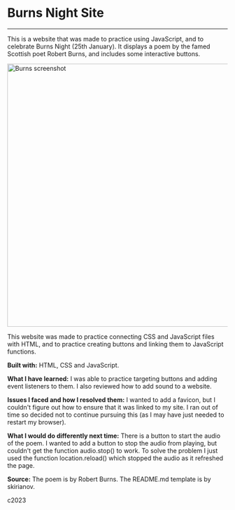 # Burns Night Site
---
This is a website that was made to practice using JavaScript, and to celebrate Burns Night (25th January).
It displays a poem by the famed Scottish poet Robert Burns, and includes some interactive buttons.

<img width="600" alt="Burns screenshot" src="https://user-images.githubusercontent.com/113362369/214505335-367a9732-ef1a-4f34-8c61-60ff29e3c98b.png">

This website was made to practice connecting CSS and JavaScript files with HTML, and to practice creating buttons and linking them to JavaScript functions.

__Built with:__ HTML, CSS and JavaScript.

__What I have learned:__ I was able to practice targeting buttons and adding event listeners to them. I also reviewed how to add sound to a website.

__Issues I faced and how I resolved them:__ I wanted to add a favicon, but I couldn't figure out how to ensure that it was linked to my site. I ran out of time so decided not to continue pursuing this (as I may have just needed to restart my browser). 

__What I would do differently next time:__ There is a button to start the audio of the poem. I wanted to add a button to stop the audio from playing, but couldn't get the function audio.stop() to work. To solve the problem I just used the function location.reload() which stopped the audio as it refreshed the page.

__Source:__ The poem is by Robert Burns. The README.md template is by skirianov.

c2023
